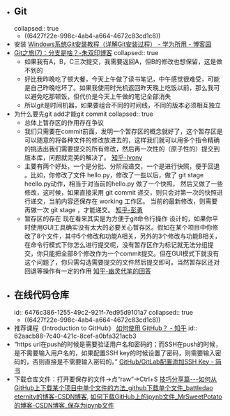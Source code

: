 - ## Git
  collapsed:: true
	- ((6427f22e-998c-4ab4-a664-4672c83cd1c8))
- 安装 [Windows系统Git安装教程（详解Git安装过程） - 学为所用 - 博客园](https://www.cnblogs.com/xueweisuoyong/p/11914045.html)
- [Git之旅(7)：分支是啥？-朱双印博客](https://www.zsythink.net/archives/3389)
  collapsed:: true
	- 如果我有A，B，C三次提交，我需要返回A，但B的修改也想保留，这是做不到的
	- 好比我昨晚吃了顿大餐，今天上午做了读书笔记，中午感觉很难受，可能是自己昨晚吃坏了。如果我使用时光机返回昨天晚上吃饭以前，那么我可以避免吃那顿饭，但代价是今天上午做的笔记全部消失
	- 所以git是时间机器，如果要组合不同的时间线，不同的版本必须相互独立
- 为什么要先git add才能git commit
  collapsed:: true
	- 总体上暂存区的作用存在争议
	- 我们只需要在commit前面，发明一个暂存区的概念就好了，这个暂存区是可以随意的将各种文件的修改放进去的，这样我们就可以用多个指令精确的挑选出我们需要提交的所有修改，然后再一次性的（原子性的）提交到版本库，问题就完美的解决了。 [知乎-Ivony](https://www.zhihu.com/question/19946553/answer/29033220)
	- 主要有两个好处，一个是分批、分阶段递交，一个是进行快照，便于回退 。比如，你修改了文件 hello.py，修改了一些以后，做了 git stage heello.py动作，相当于对当前的hello.py 做了一个快照， 然后又做了一些修改，这时候，如果直接采用 git commit 递交，则只会对第一次的快照进行递交，当前内容还保存在 working 工作区。 当前的最新修改，则需要再做一次 git stage ，才能递交。 [知乎-彭勇](https://www.zhihu.com/question/19946553/answer/13759819)
	- 暂存区的存在 现在看来其实是为方便于git命令行操作 设计的，如果你平时使用GUI工具确实没有太大的必要关心暂存区。假如在某个项目中你修改了8个文件，其中5个修改和功能A相关，另外的3个修改与功能B相关，在命令行模式下你怎么进行提交呢，没有暂存区作为标记就无法分组提交，你只能把全部8个修改作为一个commit提交。但在GUI模式下就没有这个问题了，你只需勾选需要提交的文件然后提交即可。当然暂存区还对回退等操作有一定的作用 [知乎-幽灵代笔的回答](https://www.zhihu.com/question/313836422/answer/609733260)
- ## 在线代码仓库
  id:: 6476c386-1255-49c2-921f-7ed95d9101a7
  collapsed:: true
	- ((6427f22e-998c-4ab4-a664-4672c83cd1c8))
- 推荐课程《Introduction to GitHub》 [如何使用 GitHub？ - 知乎](https://www.zhihu.com/question/20070065)
  id:: 62aacb88-7c40-421c-8cef-a0bfa321acb3
- “https url在push的时候是需要验证用户名和密码的；而SSH在push的时候，是不需要输入用户名的，如果配置SSH key的时候设置了密码，则需要输入密码的，否则直接是不需要输入密码的。” [GitHub/GitLab配置添加SSH Key - 简书](https://www.jianshu.com/p/9c30f56bbd02)
- 下载仓库文件：打开要保存的文件->点“raw”->Ctrl+S [技巧分享篇---如何从GitHub上下载某个项目中单个文件的方法_github下载单个文件_battledao eternity的博客-CSDN博客](https://blog.csdn.net/battledao/article/details/123462213), [如何下载GitHub上的ipynb文件_MrSweetPotato的博客-CSDN博客_保存为ipynb文件](https://blog.csdn.net/MrSweetPotato/article/details/102598095)